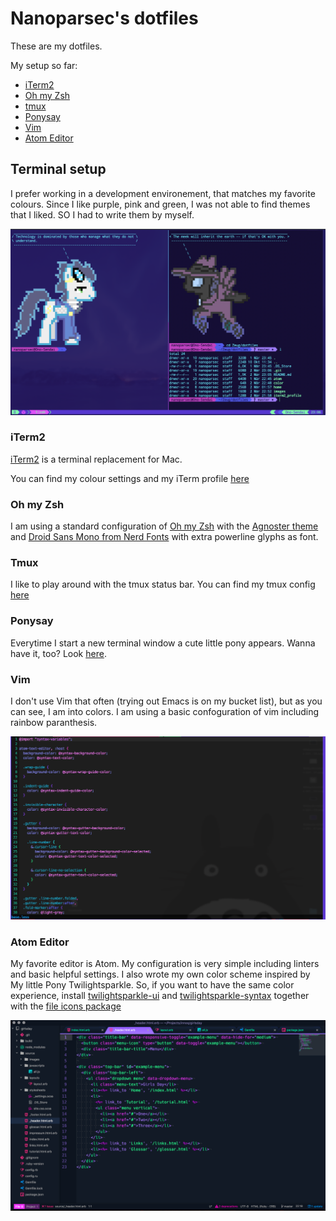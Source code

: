 # Nanoparsec's dotfiles

These are my dotfiles.

My setup so far: 
- [iTerm2](#iterm2)
- [Oh my Zsh](#oh-my-zsh)
- [tmux](#tmux)
- [Ponysay](#ponysay)
- [Vim](#vim)
- [Atom Editor](#atom-editor)

## Terminal setup

I prefer working in a development environement, that matches my favorite colours. Since I like purple, pink and green, I was not able to find themes that I liked. SO I had to write them by myself.

![terminal.png](images/terminal.png)

### iTerm2
[iTerm2](https://www.iterm2.com/) is a terminal replacement for Mac.

You can find my colour settings and my iTerm profile [here](https://github.com/nanoparsec/dotfiles/blob/master/iterm2_profile/)

### Oh my Zsh
I am using a standard configuration of [Oh my Zsh](http://ohmyz.sh/) with the [Agnoster theme](https://github.com/agnoster/agnoster-zsh-theme) and [Droid Sans Mono from Nerd Fonts](https://nerdfonts.com/) with extra powerline glyphs as font.

### Tmux
I like to play around with the tmux status bar. You can find my tmux config [here](https://github.com/nanoparsec/dotfiles/blob/master/home/tmux.conf)

### Ponysay
Everytime I start a new terminal window a cute little pony appears. Wanna have it, too? Look [here](https://github.com/erkin/ponysay).

### Vim
I don't use Vim that often (trying out Emacs is on my bucket list), but as you can see, I am into colors. I am using a basic confoguration of vim including rainbow paranthesis.

![vim.png](images/vim.png)

### Atom Editor
My favorite editor is Atom. My configuration is very simple including linters and basic helpful settings. I also wrote my own color scheme inspired by My little Pony Twilightsparkle. 
So, if you want to have the same color experience, install [twilightsparkle-ui](https://atom.io/themes/twilightsparkle-ui) and [twilightsparkle-syntax](https://atom.io/themes/twilightsparkle-syntax) together with the [file icons package](https://atom.io/packages/file-icons)

![atom.png](images/atom.png)
